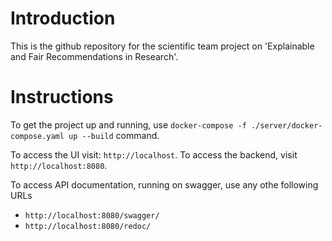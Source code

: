 # Introduction

This is the github repository for the scientific team project on 'Explainable and Fair Recommendations in Research'. 

# Instructions
To get the project up and running, use `docker-compose -f ./server/docker-compose.yaml up --build` command. 


To access the UI visit: `http://localhost`. 
To access the backend, visit `http://localhost:8080`. 


To access API documentation, running on swagger, use any othe following URLs
- `http://localhost:8080/swagger/`
- `http://localhost:8080/redoc/`